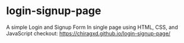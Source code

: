 # login-signup-page
A simple Login and Signup Form In single page using HTML, CSS, and JavaScript
checkout: https://chiragxd.github.io/login-signup-page/
